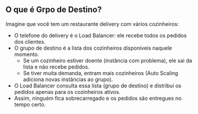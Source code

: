 ## O que é Grpo de Destino?

Imagine que você tem um restaurante delivery com vários cozinheiros:

* O telefone do delivery é o Load Balancer: ele recebe todos os pedidos dos clientes.
* O grupo de destino é a lista dos cozinheiros disponíveis naquele momento.
  - Se um cozinheiro estiver doente (instância com problema), ele sai da lista e não recebe pedidos.
  - Se tiver muita demanda, entram mais cozinheiros (Auto Scaling adiciona novas instâncias ao grupo).
* O Load Balancer consulta essa lista (grupo de destino) e distribui os pedidos apenas para os cozinheiros ativos.
* Assim, ninguém fica sobrecarregado e os pedidos são entregues no tempo certo.

